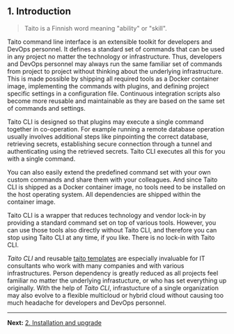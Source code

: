 ## 1. Introduction

> Taito is a Finnish word meaning "ability" or "skill".

Taito command line interface is an extensible toolkit for developers and DevOps personnel. It defines a standard set of commands that can be used in any project no matter the technology or infrastructure. Thus, developers and DevOps personnel may always run the same familiar set of commands from project to project without thinking about the underlying infrastructure. This is made possible by shipping all required tools as a Docker container image, implementing the commands with plugins, and defining project specific settings in a configuration file. Continuous integration scripts also become more reusable and maintainable as they are based on the same set of commands and settings.

Taito CLI is designed so that plugins may execute a single command together in co-operation. For example running a remote database operation usually involves additional steps like pinpointing the correct database, retrieving secrets, establishing secure connection through a tunnel and authenticating using the retrieved secrets. Taito CLI executes all this for you with a single command.

You can also easily extend the predefined command set with your own custom commands and share them with your colleagues. And since Taito CLI is shipped as a Docker container image, no tools need to be installed on the host operating system. All dependencies are shipped within the container image.

Taito CLI is a wrapper that reduces technology and vendor lock-in by providing a standard command set on top of various tools. However, you can use those tools also directly without Taito CLI, and therefore you can stop using Taito CLI at any time, if you like. There is no lock-in with Taito CLI.

*Taito CLI* and reusable [taito templates](https://github.com/TaitoUnited/taito-cli/tree/master/docs/templates.md) are especially invaluable for IT consultants who work with many companies and with various infrastructures. Person dependency is greatly reduced as all projects feel familiar no matter the underlying infrastucture, or who has set everything up originally. With the help of *Taito CLI*, infrastucture of a single organization may also evolve to a flexible multicloud or hybrid cloud without causing too much headache for developers and DevOps personnel.

---

**Next:** [2. Installation and upgrade](02-installation.md)
